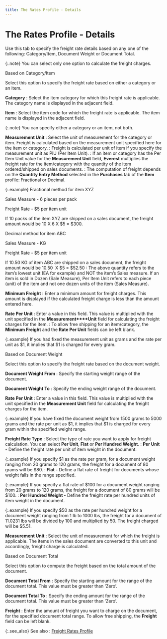```yaml
---
title: The Rates Profile - Details
---
```


# The Rates Profile - Details


Use this tab to specify the freight rate details based on any one of  the following: Category/Item, Document Weight or Document Total.


{:.note}
You can select only one option to calculate  the freight charges.


Based on Category/Item


Select this option to specify the freight rate based on either a category  or an item.


**Category**
: Select the item category for which this freight  rate is applicable. The category name is displayed in the adjacent field.


**Item**
: Select the item code for which the freight rate  is applicable. The item name is displayed in the adjacent field.


{:.note}
You can specify either a category or an item, not both.


**Measurement Unit**
: Select the unit of measurement for the category  or item. Freight is calculated based on the measurement unit specified  here for the item or category.
: Freight is calculated per unit of item if you specify  the measurement unit as PIU  (Per Item Unit).
: If an item or category has the Per Item Unit value  for the **Measurement Unit** field,  **Everest** multiplies the freight  rate for the item/category with the quantity of the item ordered/shipped  on sales documents.
: The computation of freight depends on the **Quantity Entry Method** selected in the  **Purchases** tab of the **Item**  profile: Fractional or Decimal.


{:.example}
Fractional method for item XYZ


Sales Measure - 6 pieces per pack


Freight Rate - $5 per item unit


If 10 packs of the item XYZ are shipped on  a sales document, the freight amount would be 10 X 6 X $5 = $300.


Decimal method for item ABC


Sales Measure - KG


Freight Rate - $5 per item unit


If 10.50 KG of item ABC are shipped on a sales  document, the freight amount would be 10.50  X  $5 = $52.50
: The above quantity refers to the item’s lowest unit  (EA for example)  and NOT the item’s Sales measure. If an item is sold in Dozen (Sale Measure),  Per Item Unit refers to each piece (unit) of the item and not one dozen  units of the item (Sales Measure).


**Minimum Freight**
: Enter a minimum amount for freight charges. This  amount is displayed if the calculated freight charge is less than the  amount entered here.


**Rate Per Unit**
: Enter a value in this field. This value is multiplied  with the unit specified in the **Measurement****Unit** field for calculating the  freight charges for the item.
: To allow free shipping for an item/category, the  **Minimum Freight** and the **Rate Per Unit** fields can be left blank.


{:.example}
If you had fixed the measurement unit as grams  and the rate per unit as $1, it implies that $1 is charged for every gram.


Based on Document Weight


Select this option to specify the freight rate based on the document  weight.


**Document Weight From**
: Specify the starting weight range of the document.


**Document Weight To**
: Specify the ending weight range of the document.


**Rate Per Unit**
: Enter a value in this field. This value is multiplied  with the unit specified in the **Measurement 
 Unit** field for calculating the freight charges for the item.


{:.example}
If you have fixed the document weight from  1500 grams to 5000 grams and the rate per unit as $1, it implies that  $1 is charged for every gram within the specified weight range.


**Freight Rate Type**
: Select the type of rate you want to apply for freight  calculation. You can select **Per Unit**, **Flat** or **Per 
 Hundred Weight**.
: **Per Unit -** Define  the freight rate per unit of item weight in the document.


{:.example}
If you specify $1 as the rate per gram, for  a document weight ranging from 20 grams to 120 grams, the freight for  a document of 80 grams will be $80.
: **Flat -** Define  a flat rate of freight for documents whose weight falls in the range specified.


{:.example}
If you specify a flat rate of $100 for a document  weight ranging from 20 grams to 120 grams, the freight for a document  of 80 grams will be $100.
: **Per Hundred Weight 
 -** Define the freight rate per hundred units of item weight in the  document.


{:.example}
If you specify $50 as the rate per hundred  weight for a document weight ranging from 1 lb to 1000 lbs, the freight  for a document of 11.0231 lbs will be divided by 100 and multiplied by  50. The freight charged will be $5.51.


**Measurement Unit**
: Select the unit of measurement for which the freight  is applicable. The items in the sales document are converted to this unit  and accordingly, freight charge is calculated.


Based on Document Total


Select this option to compute the freight based on the total amount  of the document.


**Document Total From**
: Specify the starting amount for the range of the  document total. This value must be greater than ‘Zero’.


**Document Total To**
: Specify the ending amount for the range of the document  total. This value must be greater than ‘Zero’.


**Freight**
: Enter the amount of freight you want to charge on  the document, for the specified document total range. To allow free shipping,  the **Freight** field can be left  blank.


{:.see_also}
See also
: [Freight Rates  Profile]({{site.sc_baseurl}}/options/everest-freight-estimator/rates/freight_rates_profile.html)
